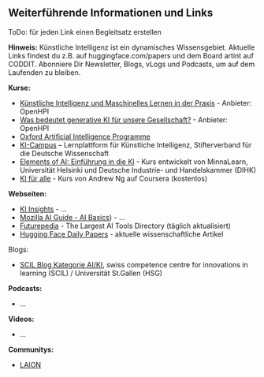 ## Weiterführende Informationen und Links

ToDo: für jeden Link einen Begleitsatz erstellen

**Hinweis:** Künstliche Intelligenz ist ein dynamisches Wissensgebiet. Aktuelle Links findest du z.B. auf huggingface.com/papers und dem Board artint auf CODDIT. Abonniere Dir Newsletter, Blogs, vLogs und Podcasts, um auf dem Laufenden zu bleiben.

**Kurse:**

- [Künstliche Intelligenz und Maschinelles Lernen in der Praxis](https://open.hpi.de/courses/kipraxis2021) - Anbieter: OpenHPI
- [Was bedeutet generative KI für unsere Gesellschaft?](https://open.hpi.de/courses/kizukunft2023) - Anbieter: OpenHPI
- [Oxford Artificial Intelligence Programme](https://www.sbs.ox.ac.uk/programmes/executive-education/online-programmes/oxford-artificial-intelligence-programme)
- [KI-Campus](https://www.ki-campus.org) – Lernplattform für Künstliche Intelligenz, Stifterverband für die Deutsche Wissenschaft
- [Elements of AI: Einführung in die KI](https://course.elementsofai.com/de/) - Kurs entwickelt von MinnaLearn, 
  Universität Helsinki und Deutsche Industrie- und Handelskammer (DIHK)
- [KI für alle](https://www.coursera.org/learn/ai-for-everyone-de) - Kurs von Andrew Ng auf Coursera (kostenlos)



**Webseiten:**

- [KI Insights](https://www.ki-insights.com/) - ...
- [Mozilla AI Guide - AI Basics](https://ai-guide.future.mozilla.org/content/ai-basics/)) - ...
- [Futurepedia](https://www.futurepedia.io/) - The Largest AI Tools Directory (täglich aktualisiert)
- [Hugging Face Daily Papers](https://huggingface.co/papers) - aktuelle wissenschaftliche Artikel



Blogs:

- [SCIL Blog Kategorie AI/KI](https://www.scil.ch/tag/ai-ki/), swiss competence centre for innovations in learning (SCIL) / Universität St.Gallen (HSG)

**Podcasts:**

- ...

**Videos:**

- ...

**Communitys:**

- [LAION](https://laion.ai)
